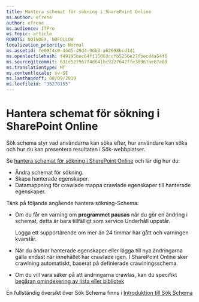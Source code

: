 ```yaml
---
title: Hantera schemat för sökning i SharePoint Online
ms.author: efrene
author: efrene
ms.audience: ITPro
ms.topic: article
ROBOTS: NOINDEX, NOFOLLOW
localization_priority: Normal
ms.assetid: fe00f4c0-44d5-49d4-9db0-a62698bcd1d1
ms.openlocfilehash: f49195bec64f115063ccfb5256e27fbecd4a54f6
ms.sourcegitcommit: 631e527967f4d641bc9227642ffe38967ae87a00
ms.translationtype: MT
ms.contentlocale: sv-SE
ms.lasthandoff: 08/09/2019
ms.locfileid: "36270155"
---
```

# <a name="manage-search-schema-in-sharepoint-online"></a>Hantera schemat för sökning i SharePoint Online

Sök schema styr vad användarna kan söka efter, hur användare kan söka och hur du kan presentera resultaten i Sök-webbplatser. 

Se [hantera schemat för sökning i SharePoint Online](https://docs.microsoft.com/sharepoint/manage-search-schema) och lär dig hur du: 
- Ändra schemat för sökning.
- Skapa hanterade egenskaper.
- Datamappning för crawlade mappa crawlade egenskaper till hanterade egenskaper.

Tänk på följande angående hantera sökning-Schema:

- Om du får en varning om **programmet pausas** när du gör en ändring i schemat, detta är bara tillfälligt som service Underhåll uppstår. 

    Logga ett supportärende om mer än 24 timmar har gått och varningen kvarstår.
- När du ändrar hanterade egenskaper eller lägga till nya ändringarna gälla endast när innehållet har crawlade igen. I SharePoint Online sker crawlning automatiskt, baserat på definierade crawlningsschema.
- Om du vill vara säker på att ändringarna crawlas, kan du specifikt [begäran omindexering av lista eller bibliotek](https://docs.microsoft.com/sharepoint/manage-search-schema#request-re-indexing-of-a-document-library-or-list) 

En fullständig översikt över Sök Schema finns i [Introduktion till Sök Schema](https://blogs.technet.microsoft.com/tothesharepoint/2012/11/25/introducing-search-schema-for-sharepoint-2013/) 


